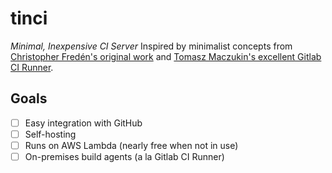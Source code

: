 # tinci

*Minimal, Inexpensive CI Server*
Inspired by minimalist concepts from [Christopher Fredén's original work](https://github.com/icetan/tinci) and [Tomasz Maczukin's excellent Gitlab CI Runner](https://gitlab.com/gitlab-org/gitlab-ci-multi-runner).

## Goals

* [ ] Easy integration with GitHub
* [ ] Self-hosting
* [ ] Runs on AWS Lambda (nearly free when not in use)
* [ ] On-premises build agents (a la Gitlab CI Runner)
